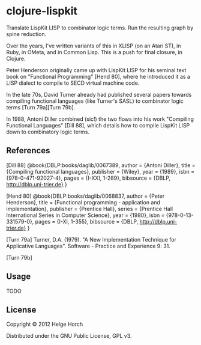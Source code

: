 # clojure-lispkit

Translate LispKit LISP to combinator logic terms.
Run the resulting graph by spine reduction.

Over the years, I've written variants of this in XLISP (on an Atari ST),
in Ruby, in OMeta, and in Common Lisp. This is a push for final closure,
in Clojure.

Peter Henderson originally came up with LispKit LISP for his seminal
text book on "Functional Programming" [Hend 80], where he introduced
it as a LISP dialect to compile to SECD virtual machine code.

In the late 70s, David Turner already had published several papers
towards compiling functional languages (like Turner's SASL) to 
combinator logic terms [Turn 79a][Turn 79b].

In 1988, Antoni Diller combined (sic!) the two flows into his work
"Compiling Functional Languages" [Dill 88], which details how to
compile LispKit LISP down to combinatory logic terms.

## References

[Dill 88] @book{DBLP:books/daglib/0067389,
  author    = {Antoni Diller},
  title     = {Compiling functional languages},
  publisher = {Wiley},
  year      = {1989},
  isbn      = {978-0-471-92027-4},
  pages     = {I-XXI, 1-289},
  bibsource = {DBLP, http://dblp.uni-trier.de}
}

[Hend 80] @book{DBLP:books/daglib/0068837,
  author    = {Peter Henderson},
  title     = {Functional programming - application and implementation},
  publisher = {Prentice Hall},
  series    = {Prentice Hall International Series in Computer Science},
  year      = {1980},
  isbn      = {978-0-13-331579-0},
  pages     = {I-XI, 1-355},
  bibsource = {DBLP, http://dblp.uni-trier.de}
}

[Turn 79a] Turner, D.A. (1979). "A New Implementation Technique for Applicative Languages". Software - Practice and Experience 9: 31.

[Turn 79b]

## Usage

TODO

## License

Copyright © 2012 Helge Horch

Distributed under the GNU Public License, GPL v3.
